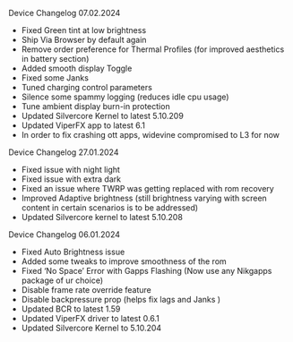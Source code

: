 Device Changelog 07.02.2024
- Fixed Green tint at low brightness
- Ship Via Browser by default again
- Remove order preference for Thermal Profiles (for improved aesthetics in battery section)
- Added smooth display Toggle
- Fixed some Janks
- Tuned charging control parameters
- Silence some spammy logging (reduces idle cpu usage)
- Tune ambient display burn-in protection
- Updated Silvercore Kernel to latest 5.10.209
- Updated ViperFX app to latest 6.1
- In order to fix crashing ott apps, widevine compromised to L3 for now

Device Changelog 27.01.2024
- Fixed issue with night light
- Fixed issue with extra dark
 - Fixed an issue where TWRP was getting replaced with rom recovery 
- Improved Adaptive brightness (still brightness varying with screen content in certain scenarios is to be addressed)
- Updated Silvercore kernel to latest 5.10.208

Device Changelog 06.01.2024
- Fixed Auto Brightness issue
- Added some tweaks to improve smoothness of the rom
- Fixed ‘No Space’ Error with Gapps Flashing (Now use any Nikgapps package of ur choice)
- Disable frame rate override feature
- Disable backpressure prop (helps fix lags and Janks )
- Updated BCR to latest 1.59
- Updated ViperFX driver to latest 0.6.1
- Updated Silvercore Kernel to 5.10.204

